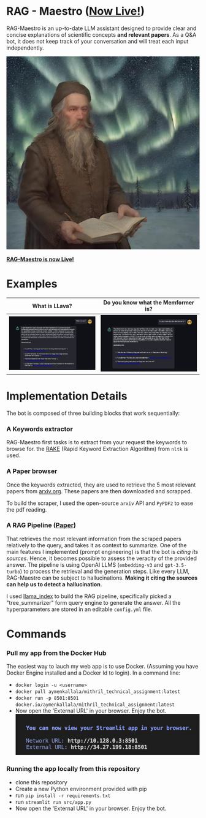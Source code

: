# RAG - Maestro ([Now Live!](https://rag-maestro-o2wbip4gla-uc.a.run.app/))
RAG-Maestro is an up-to-date LLM assistant designed to provide clear and concise explanations of scientific concepts **and relevant papers**. As a Q&A bot, it does not keep track of your conversation and will treat each input independently.


![maestro](images/beautiful_maestro.png)


<ins>**RAG-Maestro is now [Live!](https://rag-maestro-o2wbip4gla-uc.a.run.app/)**</ins>


# Examples

What is LLava?            |  Do you know what the Memformer is?
:-------------------------:|:-------------------------:
![llava](images/llava.png)  |  ![memformer](images/memformer.png)

# Implementation Details

The bot is composed of three building blocks that work sequentially:

### A Keywords extractor

RAG-Maestro first tasks is to extract from your request the keywords to browse for. the [RAKE](https://www.analyticsvidhya.com/blog/2021/10/rapid-keyword-extraction-rake-algorithm-in-natural-language-processing/) (Rapid Keyword Extraction Algorithm) from `nltk` is used.

### A Paper browser

Once the keywords extracted, they are used to retrieve the 5 most relevant papers from [arxiv.org](https://www.arxiv.org/). These papers are then downloaded and scrapped.

To build the scraper, I used the open-source `arxiv` API and  `PyPDF2` to ease the pdf reading.

### A RAG Pipeline ([Paper](https://arxiv.org/pdf/2005.11401.pdf))

That retrieves the most relevant information from the scraped papers relatively to the query, and takes it as context to summarize. One of the main features I implemented (prompt engineering) is that the bot is *citing its sources*. Hence, it becomes possible to assess the veracity of the provided answer. The pipeline is using OpenAI LLMS (`embedding-v3` and `gpt-3.5-turbo`) to process the retrieval and the generation steps. Like every LLM, RAG-Maestro can be subject to hallucinations. **Making it citing the sources can help us to detect a hallucination**.


I used [llama_index]( https://docs.llamaindex.ai/en/stable/) to build the RAG pipeline, specifically picked a "tree_summarizer" form query engine to generate the answer. All the hyperparameters are stored in an editable `config.yml` file.

# Commands

### Pull my app from the Docker Hub
The easiest way to lauch my web app is to use Docker. (Assuming you have Docker Engine installed and a Docker Id to login).
In a command line:

- `docker login -u <username>`
- `docker pull aymenkallala/mithril_technical_assignment:latest`
- `docker run -p 8501:8501 docker.io/aymenkallala/mithril_technical_assignment:latest`
- Now open the 'External URL' in your browser. Enjoy the bot.
![Alt text](images/streamlit_app.png)

### Running the app locally from this repository
- clone this repository
- Create a new Python environment provided with pip
- run `pip install -r requirements.txt`
- run `streamlit run src/app.py`
- Now open the 'External URL' in your browser. Enjoy the bot.
